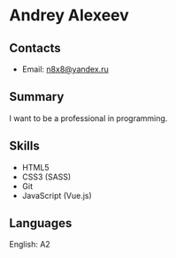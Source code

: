 # Andrey Alexeev
## Contacts
* Email: n8x8@yandex.ru

## Summary 
I want to be a professional in programming.

## Skills
* HTML5
* CSS3 (SASS)
* Git
* JavaScript (Vue.js)

## Languages
English: A2
